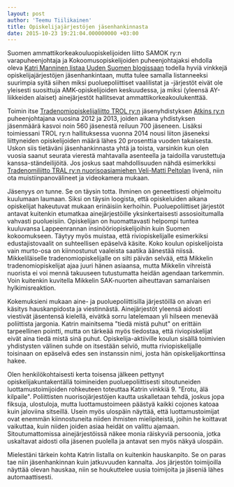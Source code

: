 ```yaml
---
layout: post
author: 'Teemu Tiilikainen'
title: Opiskelijajärjestöjen jäsenhankinnasta
date: 2015-10-23 19:21:04.000000000 +03:00
---
```

Suomen ammattikorkeakouluopiskelijoiden liitto SAMOK ry:n varapuheenjohtaja ja Kokoomusopiskelijoiden puheenjohtajaksi ehdolla oleva [Katri Manninen listaa Uuden Suomen blogissaan](http://manninenkatri.puheenvuoro.uusisuomi.fi/205247-“tahan-minakin-haluan-kuulua”-kymppisuora-jasenhankintaan) todella hyviä vinkkejä opiskelijajärjestöjen jäsenhankintaan, mutta tulee samalla listanneeksi suurimpia syitä siihen miksi puoluepoliittiset vaalilistat ja -järjestöt eivät ole yleisesti suosittuja AMK-opiskelijoiden keskuudessa, ja miksi (yleensä AY-liikkeiden alaiset) ainejärjestöt hallitsevat ammattikorkeakoulukenttää.

Toimin itse [Tradenomiopiskelijaliitto TROL ry:n](http://www.trol.fi) jäsenyhdistyksen [Atkins ry:n](http://atkins.fi) puheenjohtajana vuosina 2012 ja 2013, joiden aikana yhdistyksen jäsenmäärä kasvoi noin 560 jäsenestä reiluun 700 jäseneen. Lisäksi toimiessani TROL ry:n hallituksessa vuonna 2014 nousi liiton jäseneksi liittyneiden opiskelijoiden määrä lähes 20 prosenttia vuoden takaisesta. Uskon siis tietäväni jäsenhankinnasta yhtä ja toista, varsinkin kun olen vuosia saanut seurata vierestä mahtavalla asenteella ja taidoilla varustettuja kanssa-ständeilijöitä. Jos joskus saat mahdollisuuden nähdä esimerkiksi [Tradenomiliitto TRAL ry:n nuorisoasiamiehen Veli-Matti Peltolan](http://www.tral.fi/yhteystiedot/edunvalvonta/) livenä, niin ota muistiinpanovälineet ja videokamera mukaan.

Jäsenyys *on* tunne. Se on täysin totta. Ihminen on geneettisesti ohjelmoitu kuulumaan laumaan. Siksi on täysin loogista, että opiskeluiden aikana opiskelijat hakeutuvat mukaan erinäisiin kerhoihin. Puoluepoliittiset järjestöt antavat kuitenkin etumatkaa ainejärjestöille yksinkertaisesti assosioitumalla vahvasti puolueisiin. Opiskelijan on huomattavasti helpompi tuntea kuuluvansa Lappeenrannan insinööriopiskelijoihin kuin Suomen kokoomukseen. Täytyy myös muistaa, että riviopiskelijalle esimerkiksi edustajistovaalit on suhteellisen epäselvä käsite. Koko koulun opiskelijoista vain murto-osa on kiinnostunut vaaleista saatika äänestää niissä. Mikkeliläiselle tradenomiopiskelijalle on silti päivän selvää, että Mikkelin tradenomiopiskelijat ajaa juuri hänen asiaansa, mutta Mikkelin vihreistä nuorista ei voi mennä takuuseen tutustumatta heidän agendaan tarkemmin. Voin kuitenkin kuvitella Mikkelin SAK-nuorten aiheuttavan samanlaisen hylkimisreaktion. 

Kokemuksieni mukaan aine- ja puoluepoliittisilla järjestöillä on aivan eri käsitys hauskanpidosta ja viestinnästä. Ainejärjestöt yleensä aidosti viestivät jäsentensä kielellä, eivätkä sorru latelemaan yli hilseen menevää poliittista jargonia. Katrin mainitsema "tiedä mistä puhut" on erittäin tarpeellinen pointti, mutta on tärkeää myös tiedostaa, että riviopiskelijat eivät aina tiedä mistä sinä puhut. Opiskelija-aktiiville koulun sisällä toimivien yhdistysten välinen suhde on itsestään selviö, mutta riviopiskelijalle toisinaan on epäselvä edes sen instanssin nimi, josta hän opiskelijakorttinsa hakee.

Olen henkilökohtaisesti kerta toisensa jälkeen pettynyt opiskelijakuntakentällä toimineiden puoluepoliittisesti sitoutuneiden luottamustoimijoiden rohkeuteen toteuttaa Katrin vinkkiä 9. "Erotu, älä kilpaile". Poliittisten nuorisojärjestöjen kautta uskalletaan tehdä, joskus jopa fiksuja, ulostuloja, mutta luottamustoimeen päästyä kaikki cojones katoaa kuin jaloviina sitseillä. Usein myös ulospäin näyttää, että luottamustoimijat ovat enemmän kiinnostuneita niiden ihmisten mielipiteistä, joihin he koittavat vaikuttaa, kuin niiden joiden asiaa heidät on valittu ajamaan. Sitoutumattomissa ainejärjestöissä näkee monia räiskyviä persoonia, jotka uskaltavat aidosti olla jäsenen puolella ja antavat sen myös näkyä ulospäin.

Mielestäni tärkein kohta Katrin listalla on kuitenkin hauskanpito. Se on paras tae niin jäsenhankinnan kuin jatkuvuuden kannalta. Jos järjestön toimijoilla näyttää olevan hauskaa, niin se houkuttelee uusia toimijoita ja jäseniä lähes automaattisesti.
